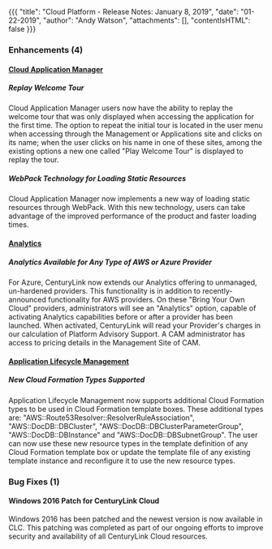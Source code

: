 {{{
"title": "Cloud Platform - Release Notes: January 8, 2019",
"date": "01-22-2019",
"author": "Andy Watson",
"attachments": [],
"contentIsHTML": false
}}}

### Enhancements (4)

#### [Cloud Application Manager](https://www.ctl.io/cloud-application-manager/)

##### Replay Welcome Tour

Cloud Application Manager users now have the ability to replay the welcome tour that was only displayed when accessing the application for the first time. The option to repeat the initial tour is located in the user menu when accessing through the Management or Applications site and clicks on its name; when the user clicks on his name in one of these sites, among the existing options a new one called "Play Welcome Tour" is displayed to replay the tour.

##### WebPack Technology for Loading Static Resources

Cloud Application Manager now implements a new way of loading static resources through WebPack. With this new technology, users can take advantage of the improved performance of the product and faster loading times.

#### [Analytics](https://www.ctl.io/cloud-application-manager/cloud-optimization/)

##### Analytics Available for Any Type of AWS or Azure Provider

For Azure, CenturyLink now extends our Analytics offering to unmanaged, un-hardened providers. This functionality is in addition to recently-announced functionality for AWS providers. On these "Bring Your Own Cloud" providers, administrators will see an "Analytics" option, capable of activating Analytics capabilities before or after a provider has been launched. When activated, CenturyLink will read your Provider's charges in our calculation of Platform Advisory Support. A CAM administrator has access to pricing details in the Management Site of CAM.

#### [Application Lifecycle Management](https://www.ctl.io/cloud-application-manager/application-lifecycle-management/)

##### New Cloud Formation Types Supported

Application Lifecycle Management now supports additional Cloud Formation types to be used in Cloud Formation template boxes. These additional types are:
"AWS::Route53Resolver::ResolverRuleAssociation", "AWS::DocDB::DBCluster", "AWS::DocDB::DBClusterParameterGroup", "AWS::DocDB::DBInstance" and
"AWS::DocDB::DBSubnetGroup". The user can now use these new resource types in the template definition of any Cloud Formation template box or update the template file of any existing template instance and reconfigure it to use the new resource types.

### Bug Fixes (1)

#### Windows 2016 Patch for CenturyLink Cloud

Windows 2016 has been patched and the newest version is now available in CLC.  This patching was completed as part of our ongoing efforts to improve security and availability of all CenturyLink Cloud resources.
